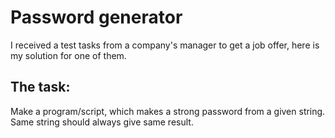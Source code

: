 # Password generator

I received a test tasks from a company's manager to get a job offer, here is my solution for one of them.

## The task:

Make a program/script, which makes a strong password from a given string. Same string should always give same result.
